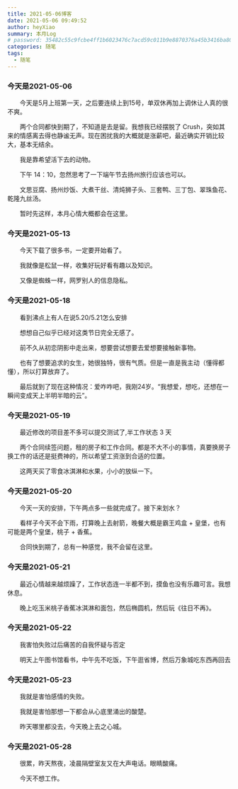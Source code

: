 ```yaml
---
title: 2021-05-06博客
date: 2021-05-06 09:49:52
author: heyXiao
summary: 本月Log
# password: 35482c55c9fcbe4ff1b6023476c7acd59c011b9e8870376a45b3416ba8092d3d
categories: 随笔
tags:
  - 随笔
---
```


### 今天是2021-05-06
<p style="text-indent:2em">今天是5月上班第一天，之后要连续上到15号，单双休再加上调休让人真的很不爽。</p>
<p style="text-indent:2em">两个合同都快到期了，不知道是去是留。我想我已经摆脱了 Crush，突如其来的情感离去得也静谧无声。现在困扰我的大概就是涨薪吧，最近确实开销比较大，基本无结余。</p>
<p style="text-indent:2em">我是靠希望活下去的动物。</p>
<p style="text-indent:2em">下午 14：10，忽然思考了一下端午节去扬州旅行应该也可以。</p>
<p style="text-indent:2em">文思豆腐、扬州炒饭、大煮干丝、清炖狮子头、三套鸭、三丁包、翠珠鱼花、乾隆九丝汤。</p>
<p style="text-indent:2em"></p>

<p style="text-indent:2em">暂时先这样，本月心情大概都会在这里。</p>

### 今天是2021-05-13
<p style="text-indent:2em">今天下载了很多书，一定要开始看了。</p>
<p style="text-indent:2em">我就像是松鼠一样，收集好玩好看有趣以及知识。</p>
<p style="text-indent:2em">又像是蜘蛛一样，网罗别人的信息隐私。</p>

### 今天是2021-05-18
<p style="text-indent:2em">看到沸点上有人在说5.20/5.21怎么安排</p>
<p style="text-indent:2em">想想自己似乎已经对这类节日完全无感了。</p>
<p style="text-indent:2em">前不久从初恋阴影中走出来，想要尝试想要去爱想要接触新事物。</p>
<p style="text-indent:2em">也有了想要追求的女生，她很独特，很有气质。但是一直是我主动（懂得都懂），所以打算放弃了。</p>
<p style="text-indent:2em">最后就到了现在这种情况：爱咋咋吧，我刚24岁。“我想爱，想吃，还想在一瞬间变成天上半明半暗的云”。</p>

### 今天是2021-05-19
<p style="text-indent:2em">最近修改的项目差不多可以提交测试了,半工作状态 3 天</p>
<p style="text-indent:2em">两个合同续签问题，租的房子和工作合同。都是不大不小的事情，真要换房子换工作的话还是挺费神的，所以希望工资涨到合适的位置。</p>
<p style="text-indent:2em">这两天买了零食冰淇淋和水果，小小的放纵一下。</p>

### 今天是2021-05-20
<p style="text-indent:2em">今天一天的安排，下午两点多一些就完成了。接下来划水？</p>
<p style="text-indent:2em">看样子今天不会下雨，打算晚上去射箭，晚餐大概是霸王鸡盒 + 皇堡，也有可能是两个皇堡，桃子 + 香蕉。</p>
<p style="text-indent:2em">合同快到期了，总有一种感觉，我不会留在这里。</p>

### 今天是2021-05-21
<p style="text-indent:2em">最近心情越来越烦躁了，工作状态连一半都不到，摸鱼也没有乐趣可言。我想休息。</p>
<p style="text-indent:2em">晚上吃玉米桃子香蕉冰淇淋和面包，然后椭圆机，然后玩《往日不再》。</p>

### 今天是2021-05-22
<p style="text-indent:2em">我害怕失败过后痛苦的自我怀疑与否定</p>
<p style="text-indent:2em">明天上午图书馆看书，中午先不吃饭，下午逛省博，然后万象城吃东西再回去</p>

### 今天是2021-05-23
<p style="text-indent:2em">我就是害怕感情的失败。</p>
<p style="text-indent:2em">我就是害怕那想一下都会从心底里涌出的酸楚。</p>
<p style="text-indent:2em">昨天哪里都没去，今天晚上去之心城。</p>

### 今天是2021-05-28
<p style="text-indent:2em">很累，昨天熬夜，凌晨隔壁室友又在大声电话。眼睛酸痛。</p>
<p style="text-indent:2em">今天不想工作。</p>

<p style="text-indent:2em"></p>
<p style="text-indent:2em"></p>
<p style="text-indent:2em"></p>

